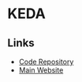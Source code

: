 # KEDA

## Links

- [Code Repository](https://github.com/kedacore/keda)
- [Main Website](https://keda.sh/)
